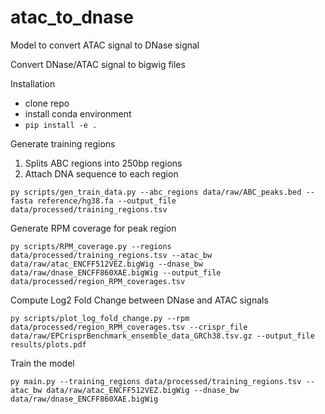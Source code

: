 # atac_to_dnase

Model to convert ATAC signal to DNase signal

Convert DNase/ATAC signal to bigwig files

Installation
- clone repo
- install conda environment
- `pip install -e .`

Generate training regions
1. Splits ABC regions into 250bp regions 
2. Attach DNA sequence to each region
```
py scripts/gen_train_data.py --abc_regions data/raw/ABC_peaks.bed --fasta reference/hg38.fa --output_file data/processed/training_regions.tsv
```

Generate RPM coverage for peak region
```
py scripts/RPM_coverage.py --regions data/processed/training_regions.tsv --atac_bw data/raw/atac_ENCFF512VEZ.bigWig --dnase_bw data/raw/dnase_ENCFF860XAE.bigWig --output_file data/processed/region_RPM_coverages.tsv
```

Compute Log2 Fold Change between DNase and ATAC signals
```
py scripts/plot_log_fold_change.py --rpm data/processed/region_RPM_coverages.tsv --crispr_file data/raw/EPCrisprBenchmark_ensemble_data_GRCh38.tsv.gz --output_file results/plots.pdf
```


Train the model
```
py main.py --training_regions data/processed/training_regions.tsv --atac_bw data/raw/atac_ENCFF512VEZ.bigWig --dnase_bw data/raw/dnase_ENCFF860XAE.bigWig
```